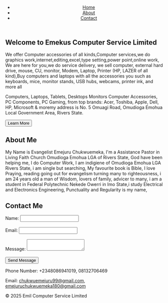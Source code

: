 

    
</head>
<body>
    <header>
        <nav>
            <ul>
                <li><a href="#home">Home</a></li>
                <li><a href="#about">About</a></li>
                <li><a href="#contact">Contact</a></li>
            </ul>
        </nav>
    </header>
    <main>
        <section id="home">
            <h1>Welcome to Emekus Computer Service Limited</h1>
            <p>We offer Computer accessories of all kinds,Computer services,we do graphics work,internet,editing,excel,type setting,power point,online work, We are here for you,we do service delivery, we sell computer, external hard drive, mouse, CU, monitor, Modem, Laptop, Printer (HP, LAZER of all kind),Buy computers and laptops with all the accessories you  such as keyboards, mice, monitor stands, USB hubs, webcams, printer ink, and more all

Computers, Laptops, Tablets, Desktops Monitors Computer Accessories, PC Components, PC Gaming, from top brands: Acer, Toshiba, Apple, Dell, HP, Microsoft & moremy address is No. 5 Omuagi Road, Omudioga Emohua Local Government Area, Rivers State.</p>
            <button>Learn More</button>
        </section>
        <section id="about">
            <h1>About Me</h1>
            <p>My Name is Evangelist Emejuru Chukwuemeka, I'm a Assistance Pastor in Living Faith Church Omudioga Emohua LGA of Rivers State, God have been helping me, I do Computer Work, I am indigiene of Omudioga Emohua LGA Rivers State, i am single but searching, My favourite book is Bible, I love Praying, reading going out for evangelism turning many to righteousness, i am 24 years old a man of Wisdom, lovers of family, advicer to many, i am a student in Federal Polytechnic Nekede Owerri in Imo State,i study Electrical and Electronics Engineering, Punctuality and Regularity is my name,
            </p>
        </section>
        <section id="contact">
            <h1>Contact Me</h1>
            <form>
                <label for="name">Name:</label>
                <input type="text" id="name" name="name"><br><br>
                <label for="email">Email:</label>
                <input type="email" id="email" name="email"><br><br>
                <label for="message">Message:</label>
                <textarea id="message" name="message"></textarea><br><br>
                <input type="submit" value="Send Message">
            </form>
            <p>Phone Number: +2348086941019, 08132706469</p>
            <p>Email: chukwuemejuru99@gmail.com, emejuruchukwuemeka180@gmail.com</p>
        </section>
    </main>
    <footer>
        <p>&copy; 2025 Emil Computer Service Limited</p>
    </footer>
</body>
</html>
